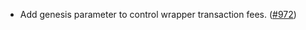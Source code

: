 - Add genesis parameter to control wrapper transaction fees.
  ([#972](https://github.com/anoma/namada/pull/972))